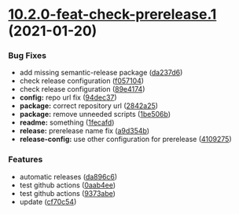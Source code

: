 # [10.2.0-feat-check-prerelease.1](https://github.com/Heymdall/arui-scripts/compare/v10.1.4...v10.2.0-feat-check-prerelease.1) (2021-01-20)


### Bug Fixes

* add missing semantic-release package ([da237d6](https://github.com/Heymdall/arui-scripts/commit/da237d6f679d18829a2efef622443635bd7b0291))
* check release configuration ([f057104](https://github.com/Heymdall/arui-scripts/commit/f057104b389e2042fa06d9530a135d8777c170a2))
* check release configuration ([89e4174](https://github.com/Heymdall/arui-scripts/commit/89e4174d479d765bd25ec327c3a4cd325b00ad6e))
* **config:** repo url fix ([94dec37](https://github.com/Heymdall/arui-scripts/commit/94dec3783f0e3c98fbdbe630c1b20c247f85a2fd))
* **package:** correct repository url ([2842a25](https://github.com/Heymdall/arui-scripts/commit/2842a256e80fbda6bfd5905a15b1332689efe663))
* **package:** remove unneeded scripts ([1be506b](https://github.com/Heymdall/arui-scripts/commit/1be506b2f4219c2bd07b38690e928ebc7e86773d))
* **readme:** something ([1fecafd](https://github.com/Heymdall/arui-scripts/commit/1fecafd48d121813ce509ef916c36f0b68c3c611))
* **release:** prerelease name fix ([a9d354b](https://github.com/Heymdall/arui-scripts/commit/a9d354b678a35cc424ed5afa86eb1e3b52cd99e2))
* **release-config:** use other configuration for prerelease ([4109275](https://github.com/Heymdall/arui-scripts/commit/410927542b2dc74854d3e1b7df7e5d4afdc4c9d4))


### Features

* automatic releases ([da896c6](https://github.com/Heymdall/arui-scripts/commit/da896c6ab114d26deb8217574025c885c279335a))
* test github actions ([0aab4ee](https://github.com/Heymdall/arui-scripts/commit/0aab4ee8789e0c1b04f77bf0bff593f54706644a))
* test github actions ([9373abe](https://github.com/Heymdall/arui-scripts/commit/9373abe29f826da79bcc3ae507f21d83014470f9))
* update ([cf70c54](https://github.com/Heymdall/arui-scripts/commit/cf70c54c43242cfcb1f715de3ef2e3c46bf45296))
